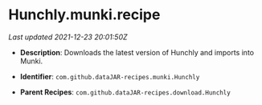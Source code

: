 # Hunchly.munki.recipe

_Last updated 2021-12-23 20:01:50Z_

- **Description**: Downloads the latest version of Hunchly and imports into Munki.

- **Identifier**: `com.github.dataJAR-recipes.munki.Hunchly`

- **Parent Recipes**: `com.github.dataJAR-recipes.download.Hunchly`
